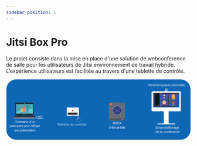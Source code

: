 ```yaml
---
sidebar_position: 1
---
```


# Jitsi Box Pro

Le projet consiste dans la mise en place d'une solution de webconference de salle pour les utilisateurs de Jitsi environnement de travail hybride.
L’expérience utilisateurs est facilitée au travers d'une tablette de contrôle.



![image](../static/img/overview.png)




